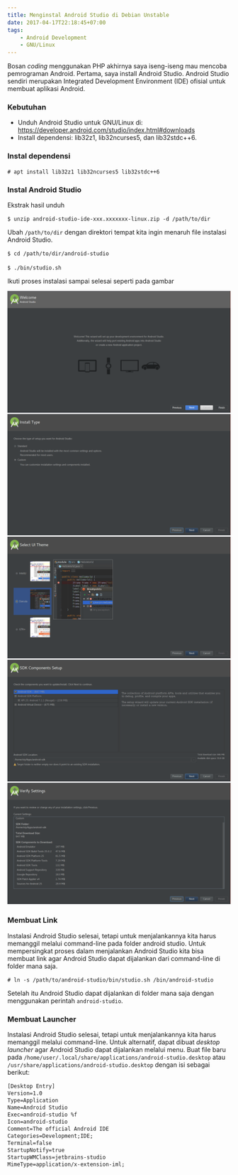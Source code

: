```yaml
---
title: Menginstal Android Studio di Debian Unstable
date: 2017-04-17T22:18:45+07:00
tags:
    - Android Development
    - GNU/Linux
---
```


Bosan _coding_ menggunakan PHP akhirnya saya iseng-iseng mau mencoba pemrograman
Android. Pertama, saya install Android Studio. Android Studio sendiri merupakan
Integrated Development Environment (IDE) ofisial untuk membuat aplikasi Android.

<!--more-->

### Kebutuhan

-   Unduh Android Studio untuk GNU/Linux di:  
    <https://developer.android.com/studio/index.html#downloads>
-   Install dependensi: lib32z1, lib32ncurses5, dan lib32stdc++6.

### Instal dependensi

```
# apt install lib32z1 lib32ncurses5 lib32stdc++6
```

### Instal Android Studio

Ekstrak hasil unduh

```
$ unzip android-studio-ide-xxx.xxxxxxx-linux.zip -d /path/to/dir
```

Ubah `/path/to/dir` dengan direktori tempat kita ingin menaruh file instalasi
Android Studio.

```
$ cd /path/to/dir/android-studio

$ ./bin/studio.sh
```

Ikuti proses instalasi sampai selesai seperti pada gambar

![](images/a1.png) ![](images/a2.png) ![](images/a3.png) ![](images/a4.png)
![](images/a5.png)

### Membuat Link

Instalasi Android Studio selesai, tetapi untuk menjalankannya kita harus
memanggil melalui command-line pada folder android studio. Untuk mempersingkat
proses dalam menjalankan Android Studio kita bisa membuat link agar Android
Studio dapat dijalankan dari command-line di folder mana saja.

```
# ln -s /path/to/android-studio/bin/studio.sh /bin/android-studio
```

Setelah itu Android Studio dapat dijalankan di folder mana saja dengan
menggunakan perintah `android-studio`.

### Membuat Launcher

Instalasi Android Studio selesai, tetapi untuk menjalankannya kita harus
memanggil melalui command-line. Untuk alternatif, dapat dibuat _desktop
launcher_ agar Android Studio dapat dijalankan melalui menu. Buat file baru pada
`/home/user/.local/share/applications/android-studio.desktop` atau
`/usr/share/applications/android-studio.desktop` dengan isi sebagai berikut:

```
[Desktop Entry]
Version=1.0
Type=Application
Name=Android Studio
Exec=android-studio %f
Icon=android-studio
Comment=The official Android IDE
Categories=Development;IDE;
Terminal=false
StartupNotify=true
StartupWMClass=jetbrains-studio
MimeType=application/x-extension-iml;
```
